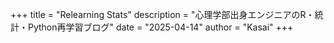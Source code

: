 +++
title = "Relearning Stats"
description = "心理学部出身エンジニアのR・統計・Python再学習ブログ"
date = "2025-04-14"
author = "Kasai"
+++
